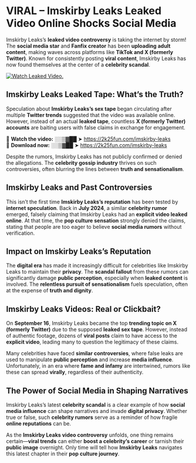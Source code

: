 # VIRAL – Imskirby Leaks Leaked Video Online Shocks Social Media 

Imskirby Leaks’s **leaked video controversy** is taking the internet by storm! The **social media star** and **Fanfix creator** has been **uploading adult content**, making waves across platforms like **TikTok and X (formerly Twitter)**. Known for consistently posting **viral content**, Imskirby Leaks has now found themselves at the center of a **celebrity scandal**.  

[![Watch Leaked Video.](https://miro.medium.com/v2/resize:fit:828/format:webp/1*cilzJN44JGOrTw9NJCrNHA.gif "Watch Leaked Video")](https://2k25fun.com/imskirby-leaks)

## **Imskirby Leaks Leaked Tape: What’s the Truth?**  
Speculation about **Imskirby Leaks’s sex tape** began circulating after multiple **Twitter trends** suggested that the video was available online. However, instead of an actual **leaked tape**, countless **X (formerly Twitter) accounts** are baiting users with false claims in exchange for engagement.  

🔹 **Watch the video:** ░░▒▓██ ➤ https://2k25fun.com/imskirby-leaks  
🔹 **Download now:** ░░▒▓██ ➤ https://2k25fun.com/imskirby-leaks  

Despite the rumors, Imskirby Leaks has not publicly confirmed or denied the allegations. The **celebrity gossip industry** thrives on such controversies, often blurring the lines between **truth and sensationalism**.  

## **Imskirby Leaks and Past Controversies**  
This isn’t the first time **Imskirby Leaks’s reputation** has been tested by **internet speculation**. Back in **July 2024**, a similar **celebrity rumor** emerged, falsely claiming that Imskirby Leaks had an **explicit video leaked online**. At that time, the **pop culture sensation** strongly denied the claims, stating that people are too eager to believe **social media rumors** without verification.  

## **Impact on Imskirby Leaks’s Reputation**  
The **digital era** has made it increasingly difficult for celebrities like Imskirby Leaks to maintain their **privacy**. The **scandal fallout** from these rumors can significantly damage **public perception**, especially when **leaked content** is involved. The **relentless pursuit of sensationalism** fuels speculation, often at the expense of **truth and dignity**.  

## **Imskirby Leaks Videos: Real or Clickbait?**  
On **September 16**, Imskirby Leaks became the top **trending topic on X (formerly Twitter)** due to the supposed **leaked sex tape**. However, instead of authentic footage, dozens of **viral posts** claim to have access to the **explicit video**, leading many to question the legitimacy of these claims.  

Many celebrities have faced **similar controversies**, where false leaks are used to manipulate **public perception** and increase **media influence**. Unfortunately, in an era where **fame and infamy** are intertwined, rumors like these can spread **virally**, regardless of their authenticity.  

## **The Power of Social Media in Shaping Narratives**  
Imskirby Leaks’s latest **celebrity scandal** is a clear example of how **social media influence** can shape narratives and invade **digital privacy**. Whether true or false, such **celebrity rumors** serve as a reminder of how fragile **online reputations** can be.  

As the **Imskirby Leaks video controversy** unfolds, one thing remains certain—**viral trends** can either **boost a celebrity’s career** or tarnish their **public image** overnight. Only time will tell how **Imskirby Leaks** navigates this latest chapter in their **pop culture journey**. 